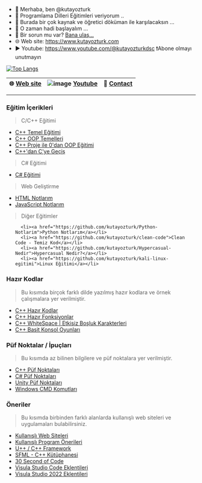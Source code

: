 - 👋 Merhaba, ben @kutayozturk
- 👀 Programlama Dilleri Eğitimleri veriyorum ..
- 🌱 Burada bir çok kaynak ve öğretici döküman ile karşılacaksın ...
- 💞️ O zaman hadi başlayalım ...
- 📧 Bir sorun mu var? [Bana ulaş...](mailto:kutayozturk@mail.com)
- 🌐 Web site: https://www.kutayozturk.com
- ▶️ Youtube: https://www.youtube.com/@kutayozturkdsc ❗Abone olmayı unutmayın 
      


[![Top Langs](https://github-readme-stats.vercel.app/api/top-langs/?username=kutayozturk&layout=compact)](https://github.com/kutayozturk/github-readme-stats)
<!---
kutayozturk/kutayozturk is a ✨ special ✨ repository because its `README.md` (this file) appears on your GitHub profile.
You can click the Preview link to take a look at your changes.

[![Anurag's GitHub stats](https://github-readme-stats.vercel.app/api?username=kutayozturk)](https://github.com/kutayozturk/github-readme-stats)

[![Readme Card](https://github-readme-stats.vercel.app/api/pin/?username=kutayozturk&repo=github-readme-stats)](https://github.com/kutayozturk/github-readme-stats)

[![Top Langs](https://github-readme-stats.vercel.app/api/top-langs/?username=kutayozturk&langs_count=8)](https://github.com/anuraghazra/github-readme-stats)

--->
|🌐 [Web site](https://www.kutayozturk.com)|![image](https://user-images.githubusercontent.com/94574681/216350501-9a184c89-b095-4d26-bddc-deb59ffa4af5.png) [Youtube](https://www.youtube.com/@kutayozturkdsc)| 📧 [Contact](mailto:destek.pckenti@gmail.com)|
|-|-|-|
---
### Eğitim İçerikleri

> C/C++ Eğitimi

<ul>
      <li><a href="https://github.com/kutayozturk/cpp-temel-egitim">C++ Temel Eğitimi</a></li>
      <li><a href="https://github.com/kutayozturk/Cpp-OOP-Temelleri">C++ OOP Temelleri</a></li> 
      <li><a href="https://github.com/kutayozturk/cpp-opp-egitimi">C++ Proje ile 0'dan OOP Eğitimi</a></li> 
      <li><a href="https://github.com/kutayozturk/cpp-den-C-diline-gecis">C++'dan C'ye Geçiş</a></li>
     
      
</ul>

> C# Eğitimi

<ul>
      <li><a href="https://github.com/kutayozturk/csharp-temel-egitim">C# Eğitimi</a></li>
</ul>


> Web Geliştirme

<ul>
      <li><a href="https://github.com/kutayozturk/html-notlarim">HTML Notlarım</a></li> 
      <li><a href="https://github.com/kutayozturk/JavaScript-Dersleri">JavaScript Notlarım</a></li> 
   
</ul>


> Diğer Eğitimler
  

<ul>
        
      <li><a href="https://github.com/kutayozturk/Python-Notlarim">Python Notlarım</a></li>
      <li><a href="https://github.com/kutayozturk/clean-code">Clean Code - Temiz Kod</a></li>
      <li><a href="https://github.com/kutayozturk/Hypercasual-Nedir">Hypercasual Nedir?</a></li>
      <li><a href="https://github.com/kutayozturk/kali-linux-egitimi">Linux Eğitimi</a></li>
</ul>

### Hazır Kodlar

> Bu kısımda birçok farklı dilde yazılmış hazır kodlara ve örnek çalışmalara yer verilmiştir.

<ul>
      <li><a href="https://github.com/kutayozturk/cpp-hazir-kodlar">C++ Hazır Kodlar</a></li>
      <li><a href="https://github.com/kutayozturk/cpp-Hazir-Fonksiyonlar">C++ Hazır Fonksiyonlar</a></li>    
      <li><a href="https://github.com/kutayozturk/cpp-whitespace">C++ WhiteSpace | Etkisiz Boşluk Karakterleri</a></li>    
      <li><a href="https://github.com/kutayozturk/Cpp-Basit-Konsol-Oyunlari">C++ Basit Konsol Oyunları</a></li>
      
</ul>

### Püf Noktalar / İpuçları

> Bu kısımda az bilinen bilgilere ve püf noktalara yer verilmiştir.

<ul>
      <li><a href="https://github.com/kutayozturk/cpp-puf-noktalari">C++ Püf Noktaları</a></li> 
      <li><a href="https://github.com/kutayozturk/Csharp-puf-noktalari">C# Püf Noktaları</a></li> 
      <li><a href="https://github.com/kutayozturk/unity-puf-noktalari">Unity Püf Noktaları</a></li>
      <li><a href="https://github.com/kutayozturk/windows-cmd-cheat-sheet">Windows CMD Komutları</a></li> 
            
</ul>

### Öneriler

> Bu kısımda birbinden farklı alanlarda kullanışlı web siteleri ve uygulamaları bulabilirsiniz.

<ul>      
      <li><a href="https://github.com/kutayozturk/web-sistesi-onerileri">Kullanışlı Web Siteleri</a></li>
      <li><a href="https://github.com/kutayozturk/Program-Onerileri">Kullanışlı Program Önerileri</a></li>
      <li><a href="https://www.ultimatepp.org/">U++ / C++ Framework</a></li>
      <li><a href="https://www.sfml-dev.org/">SFML - C++ Kütüphanesi</a></li>
      <li><a href="https://www.30secondsofcode.org/">30 Second of Code</a></li>
      <li><a href="https://github.com/kutayozturk/Visual-Studio-Code-Eklentileri">Visula Studio Code Eklentileri</a></li>
      <li><a href="https://github.com/kutayozturk/Visual-Studio-Eklentileri">Visula Studio 2022 Eklentileri</a></li>

</ul>
